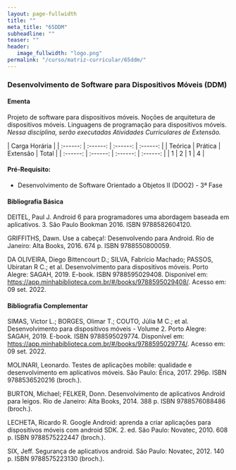 ```yaml
---
layout: page-fullwidth
title: ""
meta_title: "65DDM"
subheadline: ""
teaser: ""
header:
   image_fullwidth: "logo.png"
permalink: "/curso/matriz-curricular/65ddm/"
---
```


### **Desenvolvimento de Software para Dispositivos Móveis (DDM)**

#### **Ementa**

Projeto de software para dispositivos móveis. Noções de arquitetura de dispositivos móveis. Linguagens de programação para dispositivos móveis. *Nessa disciplina, serão executadas Atividades Curriculares de Extensão.* 

| Carga Horária | 
| :------: | :------: | :------: | :------: |
| Teórica | Prática | Extensão | Total |
| :------: | :------: | :------: | :------: |
| 1 | 2 | 1 | 4 |

#### **Pré-Requisito:**

- Desenvolvimento de Software Orientado a Objetos II (DOO2) - 3ª Fase

#### **Bibliografia Básica** 

DEITEL, Paul J. Android 6 para programadores uma abordagem baseada em aplicativos. 3. São Paulo Bookman 2016. ISBN 9788582604120. 

GRIFFITHS, Dawn. Use a cabeça!: Desenvolvendo para Android. Rio de Janeiro: Alta Books, 2016. 674 p. ISBN 9788550800059. 

DA OLIVEIRA, Diego Bittencourt D.; SILVA, Fabrício Machado; PASSOS, Ubiratan R C.; et al. Desenvolvimento para dispositivos móveis. Porto Alegre: SAGAH, 2019. E-book. ISBN 9788595029408. Disponível em: https://app.minhabiblioteca.com.br/#/books/9788595029408/. Acesso em: 09 set. 2022. 

#### **Bibliografia Complementar**

SIMAS, Victor L.; BORGES, Olimar T.; COUTO, Júlia M C.; et al. Desenvolvimento para dispositivos móveis - Volume 2. Porto Alegre: SAGAH, 2019. E-book. ISBN 9788595029774. Disponível em: https://app.minhabiblioteca.com.br/#/books/9788595029774/. Acesso em: 09 set. 2022. 

MOLINARI, Leonardo. Testes de aplicações mobile: qualidade e desenvolvimento em aplicativos móveis. São Paulo: Érica, 2017. 296p. ISBN 9788536520216 (broch.). 

BURTON, Michael; FELKER, Donn. Desenvolvimento de aplicativos Android para leigos. Rio de Janeiro: Alta Books, 2014. 388 p. ISBN 9788576088486 (broch.). 

LECHETA, Ricardo R. Google Android: aprenda a criar aplicações para dispositivos móveis com android SDK. 2. ed. São Paulo: Novatec, 2010. 608 p. ISBN 9788575222447 (broch.). 

SIX, Jeff. Segurança de aplicativos android. São Paulo: Novatec, 2012. 140 p. ISBN 9788575223130 (broch.).